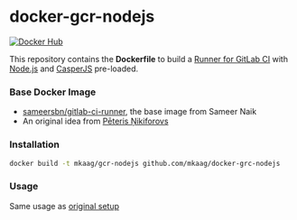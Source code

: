 docker-gcr-nodejs
=================

[![Docker Hub](https://img.shields.io/badge/docker-mkaag%2Fgcr--nodejs-008bb8.svg)](https://registry.hub.docker.com/u/mkaag/gcr-nodejs/)

This repository contains the **Dockerfile** to build a [Runner for GitLab CI](https://github.com/gitlabhq/gitlab-ci-runner) with [Node.js](http://nodejs.org) and [CasperJS](http://casperjs.org) pre-loaded.

### Base Docker Image

* [sameersbn/gitlab-ci-runner](https://github.com/sameersbn/docker-gitlab-ci-runner), the base image from Sameer Naik
* An original idea from [Pēteris Ņikiforovs](https://peteris.rocks/blog/docker-gitlab-and-gitlab-ci/)

### Installation

```bash
docker build -t mkaag/gcr-nodejs github.com/mkaag/docker-grc-nodejs
```

### Usage

Same usage as [original setup](https://github.com/sameersbn/docker-gitlab-ci-runner/blob/master/README.md)
